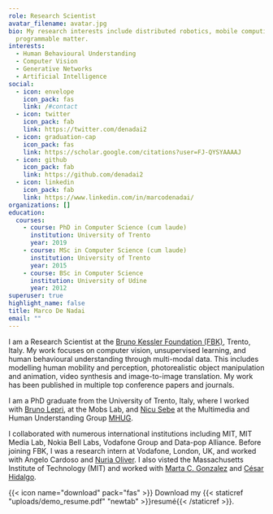 ```yaml
---
role: Research Scientist
avatar_filename: avatar.jpg
bio: My research interests include distributed robotics, mobile computing and
  programmable matter.
interests:
  - Human Behavioural Understanding
  - Computer Vision
  - Generative Networks
  - Artificial Intelligence
social:
  - icon: envelope
    icon_pack: fas
    link: /#contact
  - icon: twitter
    icon_pack: fab
    link: https://twitter.com/denadai2
  - icon: graduation-cap
    icon_pack: fas
    link: https://scholar.google.com/citations?user=FJ-QYSYAAAAJ
  - icon: github
    icon_pack: fab
    link: https://github.com/denadai2
  - icon: linkedin
    icon_pack: fab
    link: https://www.linkedin.com/in/marcodenadai/
organizations: []
education:
  courses:
    - course: PhD in Computer Science (cum laude)
      institution: University of Trento
      year: 2019
    - course: MSc in Computer Science (cum laude)
      institution: University of Trento
      year: 2015
    - course: BSc in Computer Science
      institution: University of Udine
      year: 2012
superuser: true
highlight_name: false
title: Marco De Nadai
email: ""
---
```

I am a Research Scientist at the [Bruno Kessler Foundation (FBK)](https://www.fbk.eu/en/), Trento, Italy. My work focuses on computer vision, unsupervised learning, and human behavioural understanding through multi-modal data. This includes modelling human mobility and perception, photorealistic object manipulation and animation, video synthesis and image-to-image translation. My work has been published in multiple top conference papers and journals.

I am a PhD graduate from the University of Trento, Italy, where I worked with [Bruno Lepri](https://scholar.google.it/citations?user=JfcopG0AAAAJ&hl=en), at the Mobs Lab, and [Nicu Sebe](http://disi.unitn.it/~sebe/) at the Multimedia and Human Understanding Group [MHUG](http://mhug.disi.unitn.it/). 

I collaborated with numerous international institutions including MIT, MIT Media Lab, Nokia Bell Labs, Vodafone Group and Data-pop Alliance. Before joining FBK, I was a research intern at Vodafone, London, UK, and worked with Angelo Cardoso and [Nuria Oliver](https://www.nuriaoliver.com/). I also visted the Massachusetts Institute of Technology (MIT) and worked with [Marta C. Gonzalez](https://ced.berkeley.edu/ced/faculty-staff/marta-gonzalez) and [César Hidalgo](https://cesarhidalgo.com/).

{{< icon name="download" pack="fas" >}} Download my {{< staticref "uploads/demo_resume.pdf" "newtab" >}}resumé{{< /staticref >}}.
